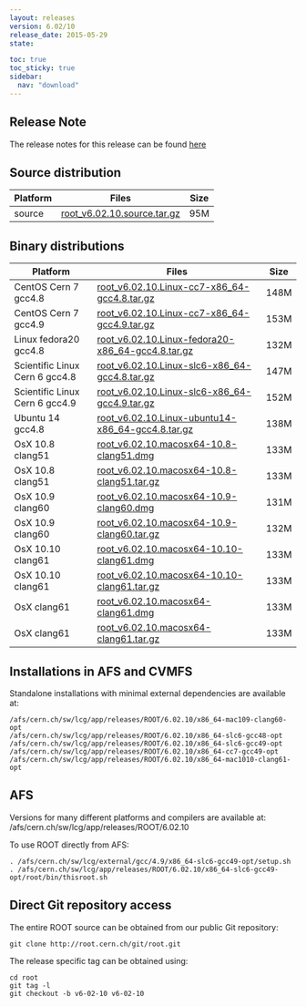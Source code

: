 ```yaml
---
layout: releases
version: 6.02/10
release_date: 2015-05-29
state:

toc: true
toc_sticky: true
sidebar:
  nav: "download"
---
```



## Release Note

The release notes for this release can be found [here](https://root.cern.ch/root-version-v6-02-00-patch-release-notes)

## Source distribution

| Platform       | Files | Size |
|-----------|-------|-----|
| source | [root_v6.02.10.source.tar.gz](https://root.cern.ch/download/root_v6.02.10.source.tar.gz) |  95M |


## Binary distributions

| Platform       | Files | Size |
|-----------|-------|-----|
| CentOS Cern 7 gcc4.8 | [root_v6.02.10.Linux-cc7-x86_64-gcc4.8.tar.gz](https://root.cern.ch/download/root_v6.02.10.Linux-cc7-x86_64-gcc4.8.tar.gz) | 148M |
| CentOS Cern 7 gcc4.9 | [root_v6.02.10.Linux-cc7-x86_64-gcc4.9.tar.gz](https://root.cern.ch/download/root_v6.02.10.Linux-cc7-x86_64-gcc4.9.tar.gz) | 153M |
| Linux fedora20 gcc4.8 | [root_v6.02.10.Linux-fedora20-x86_64-gcc4.8.tar.gz](https://root.cern.ch/download/root_v6.02.10.Linux-fedora20-x86_64-gcc4.8.tar.gz) | 132M |
| Scientific Linux Cern 6 gcc4.8 | [root_v6.02.10.Linux-slc6-x86_64-gcc4.8.tar.gz](https://root.cern.ch/download/root_v6.02.10.Linux-slc6-x86_64-gcc4.8.tar.gz) | 147M |
| Scientific Linux Cern 6 gcc4.9 | [root_v6.02.10.Linux-slc6-x86_64-gcc4.9.tar.gz](https://root.cern.ch/download/root_v6.02.10.Linux-slc6-x86_64-gcc4.9.tar.gz) | 152M |
| Ubuntu 14 gcc4.8 | [root_v6.02.10.Linux-ubuntu14-x86_64-gcc4.8.tar.gz](https://root.cern.ch/download/root_v6.02.10.Linux-ubuntu14-x86_64-gcc4.8.tar.gz) | 138M |
| OsX 10.8 clang51 | [root_v6.02.10.macosx64-10.8-clang51.dmg](https://root.cern.ch/download/root_v6.02.10.macosx64-10.8-clang51.dmg) | 133M |
| OsX 10.8 clang51 | [root_v6.02.10.macosx64-10.8-clang51.tar.gz](https://root.cern.ch/download/root_v6.02.10.macosx64-10.8-clang51.tar.gz) | 133M |
| OsX 10.9 clang60 | [root_v6.02.10.macosx64-10.9-clang60.dmg](https://root.cern.ch/download/root_v6.02.10.macosx64-10.9-clang60.dmg) | 131M |
| OsX 10.9 clang60 | [root_v6.02.10.macosx64-10.9-clang60.tar.gz](https://root.cern.ch/download/root_v6.02.10.macosx64-10.9-clang60.tar.gz) | 132M |
| OsX 10.10 clang61 | [root_v6.02.10.macosx64-10.10-clang61.dmg](https://root.cern.ch/download/root_v6.02.10.macosx64-10.10-clang61.dmg) | 133M |
| OsX 10.10 clang61 | [root_v6.02.10.macosx64-10.10-clang61.tar.gz](https://root.cern.ch/download/root_v6.02.10.macosx64-10.10-clang61.tar.gz) | 133M |
| OsX clang61 | [root_v6.02.10.macosx64-clang61.dmg](https://root.cern.ch/download/root_v6.02.10.macosx64-clang61.dmg) | 133M |
| OsX clang61 | [root_v6.02.10.macosx64-clang61.tar.gz](https://root.cern.ch/download/root_v6.02.10.macosx64-clang61.tar.gz) | 133M |



## Installations in AFS and CVMFS
Standalone installations with minimal external dependencies are available at:
~~~
/afs/cern.ch/sw/lcg/app/releases/ROOT/6.02.10/x86_64-mac109-clang60-opt
/afs/cern.ch/sw/lcg/app/releases/ROOT/6.02.10/x86_64-slc6-gcc48-opt
/afs/cern.ch/sw/lcg/app/releases/ROOT/6.02.10/x86_64-slc6-gcc49-opt
/afs/cern.ch/sw/lcg/app/releases/ROOT/6.02.10/x86_64-cc7-gcc49-opt
/afs/cern.ch/sw/lcg/app/releases/ROOT/6.02.10/x86_64-mac1010-clang61-opt
~~~

## AFS
Versions for many different platforms and compilers are available at:
/afs/cern.ch/sw/lcg/app/releases/ROOT/6.02.10

To use ROOT directly from AFS:
~~~
. /afs/cern.ch/sw/lcg/external/gcc/4.9/x86_64-slc6-gcc49-opt/setup.sh
. /afs/cern.ch/sw/lcg/app/releases/ROOT/6.02.10/x86_64-slc6-gcc49-opt/root/bin/thisroot.sh
~~~

## Direct Git repository access
The entire ROOT source can be obtained from our public Git repository:

~~~
git clone http://root.cern.ch/git/root.git
~~~
The release specific tag can be obtained using:
~~~
cd root
git tag -l
git checkout -b v6-02-10 v6-02-10
~~~
